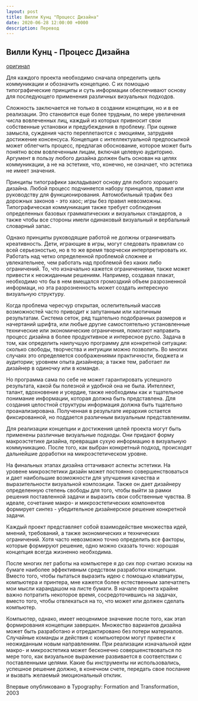 ```yaml
---
layout: post
title: Вилли Кунц "Процесс Дизайна"
date: 2020-06-28 12:00:00 +0000
description: Перевод
---
```


## Вилли Кунц - Процесс Дизайна

[оригинал](http://willikunz.com/forum/the-process-of-design)

Для каждого проекта необходимо сначала определить цель коммуникации и обозначить концепцию. С их помощью типографические принципы и суть информации обеспечивают основу для последующего применения различных визуальных подходов.

Сложность заключается не только в создании концепции, но и в ее реализации. 
Это становится еще более трудным, по мере увеличения числа вовлеченных лиц, каждый из которых привносит свои собственные установки и предубеждения в проблему. При оценке замысла, суждения часто переплетаются с эмоциями, затрудняя достижение консенсуса. Концепция с интеллектуальной предпосылкой может облегчить процесс, предлагая обоснование, которое может быть понятно всем вовлеченным лицам, включая целевую аудиторию. Аргумент в пользу любого дизайна должен быть основан на целях коммуникации, а не на эстетике, что, конечно, не означает, что эстетика не имеет значения.

Принципы типографики закладывают основу для любого хорошего дизайна. Любой процесс подчиняется набору принципов, правил или руководству для функционирования. Автомобильный трафик без дорожных законов - это хаос; игры без правил невозможны. Типографическая коммуникация также требует соблюдения определенных базовых грамматических и визуальных стандартов, а также чтобы все стороны имели одинаковый визуальный и вербальный словарный запас.

Однако принципы руководящие работой не должны ограничивать креативность.
Дети, играющие в игры, могут следовать правилам со всей серьезностью, но в то же время творчески интерпретировать их. Работать над четко определенной проблемой сложнее и увлекательнее, чем работать над проблемой без каких либо ограничений. То, что изначально кажется ограничениями, также может привести к неожиданным решениям. Например, создавая плакат, необходимо что бы в нем вмещался громоздкий объем разрозненной информаци, но эта разрозненность может создать интересную визуальную структуру.

Когда проблема чересчур открытая, ослепительный массив возможностей часто приводит к запутанным или хаотичным результатам. Система сеток, ряд тщательно подобранных размеров и начертаний шрифта, или любые другие самостоятельно установленные технические или экономические ограничения, помогают направить процесс дизайна в более продуктивное и интересное русло. Задача в том, как определить наилучшую программу для конкретной ситуации: сколько свободы, творчества и интуиции можно позволить. Во многих случаях это определяется соображениями практичности, бюджета и аудитории; уровнем опыта дизайнера; а также тем, работает ли дизайнер в одиночку или в команде.

Но программа сама по себе не может гарантировать успешного результата, какой бы полезной и удобной она не была. Интеллект, талант, вдохновение и усердие, также необходимы как и тщательное понимание информации, которая должна быть представлена. Для создания целостной структуры информация должна быть тщательно проанализирована. Полученная в результате иерархия остается фиксированной, но поддается различным визуальным представлениям.

Для реализации концепции и достижения целей проекта могут быть применены различные визуальные подходы. Они придают форму макроэстетике дизайна, превращая сухую информацию в визуальную коммуникацию. После того, как выбран конкретный подход, происходят дальнейшие доработки на микроэстетическом уровне.

На финальных этапах дизайна оттачивают аспекты эстетики. На уровене микроэстетики дизайн может постоянно совершенствоваться и дает наибольшие возможности для улучшения качества и выразительности визуальной композиции. Также он дает дизайнеру определенную степень свободы для того, чтобы выйти за рамки решения поставленной задачи и выразить свои собственные чувства. В идеале, сочетание макро- и микроэстетических компонентов формирует синтез - убедительное дизайнерское решение конкретной задачи.

Каждый проект представляет собой взаимодействие множества идей, мнений, требований, а также экономических и технических ограничений. Хотя часто невозможно точно определить все факторы, которые формируют решение, одно можно сказать точно: хорошая концепция всегда жизненно необходима.

После многих лет работы на компьютере я до сих пор считаю эскизы на бумаге наиболее эффективным средством разработки концепции. Вместо того, чтобы пытаться выразить идею с помощью клавиатуры, компьютера и принтера, мне кажется более естественным запечатлеть мои мысли карандашом на листе бумаги. В начале проекта крайне важно потратить некоторое время, сосредоточившись на задачах, вместо того, чтобы отвлекаться на то, что может или должен сделать компьютер.

Компьютер, однако, имеет неоценимое значение после того, как этап формирования концепции завершен. Множество  вариантов дизайна может быть разработано и отредактировано без потери материалов. Случайные команды и действия с компьютером могут привести к неожиданным новым направлениям. При реализации изначальной идеи макро- и микроэстетика может бесконечно совершенствоваться по мере того, как визуальное выражение развивается в соответствии с поставленными целями. Какие бы инструменты ни использовались, успешное решение должно, в конечном счете, передать свое послание и вызвать желаемый эмоциональный отклик.

Впервые опубликовано в Typography: Formation and Transformation, 2003

